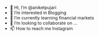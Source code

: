 - 👋 Hi, I’m @aniketpujari
- 👀 I’m interested in Blogging
- 🌱 I’m currently learning financial markets
- 💞️ I’m looking to collaborate on ...
- 📫 How to reach me Instagram 

<!---
aniketpujari/aniketpujari is a ✨ special ✨ repository because its `README.md` (this file) appears on your GitHub profile.
You can click the Preview link to take a look at your changes.
--->
